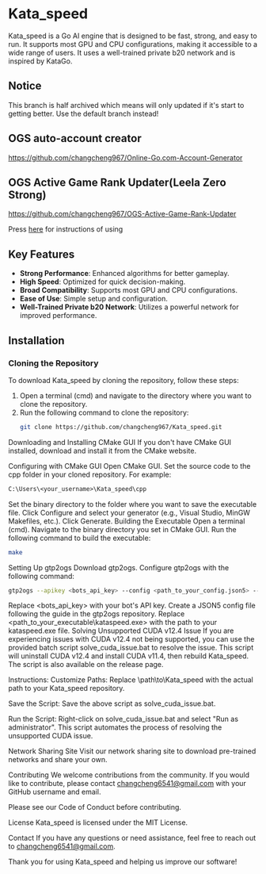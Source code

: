 # Kata_speed

Kata_speed is a Go AI engine that is designed to be fast, strong, and easy to run. It supports most GPU and CPU configurations, making it accessible to a wide range of users. It uses a well-trained private b20 network and is inspired by KataGo.


## Notice
This branch is half archived which means will only updated if it's start to getting better. Use the default branch instead!
## OGS auto-account creator
https://github.com/changcheng967/Online-Go.com-Account-Generator
## OGS Active Game Rank Updater(Leela Zero Strong)
https://github.com/changcheng967/OGS-Active-Game-Rank-Updater

Press [here](https://github.com/changcheng967/OGS-Active-Game-Rank-Updater/blob/main/README.md) for instructions of using
## Key Features

- **Strong Performance**: Enhanced algorithms for better gameplay.
- **High Speed**: Optimized for quick decision-making.
- **Broad Compatibility**: Supports most GPU and CPU configurations.
- **Ease of Use**: Simple setup and configuration.
- **Well-Trained Private b20 Network**: Utilizes a powerful network for improved performance.

## Installation

### Cloning the Repository

To download Kata_speed by cloning the repository, follow these steps:

1. Open a terminal (cmd) and navigate to the directory where you want to clone the repository.
2. Run the following command to clone the repository:
   ```sh
   git clone https://github.com/changcheng967/Kata_speed.git
   ```
Downloading and Installing CMake GUI
If you don't have CMake GUI installed, download and install it from the CMake website.

Configuring with CMake GUI
Open CMake GUI.
Set the source code to the cpp folder in your cloned repository. For example:

```txt
C:\Users\<your_username>\Kata_speed\cpp
```
Set the binary directory to the folder where you want to save the executable file.
Click Configure and select your generator (e.g., Visual Studio, MinGW Makefiles, etc.).
Click Generate.
Building the Executable
Open a terminal (cmd).
Navigate to the binary directory you set in CMake GUI.
Run the following command to build the executable:
```sh
make
```
Setting Up gtp2ogs
Download gtp2ogs.
Configure gtp2ogs with the following command:

```sh
gtp2ogs --apikey <bots_api_key> --config <path_to_your_config.json5> -- <path_to_your_executable\kataspeed.exe>
```
Replace <bots_api_key> with your bot's API key.
Create a JSON5 config file following the guide in the gtp2ogs repository.
Replace <path_to_your_executable\kataspeed.exe> with the path to your kataspeed.exe file.
Solving Unsupported CUDA v12.4 Issue
If you are experiencing issues with CUDA v12.4 not being supported, you can use the provided batch script solve_cuda_issue.bat to resolve the issue. This script will uninstall CUDA v12.4 and install CUDA v11.4, then rebuild Kata_speed. The script is also available on the release page.

Instructions:
Customize Paths:
Replace \path\to\Kata_speed with the actual path to your Kata_speed repository.

Save the Script:
Save the above script as solve_cuda_issue.bat.

Run the Script:
Right-click on solve_cuda_issue.bat and select "Run as administrator".
This script automates the process of resolving the unsupported CUDA issue.

Network Sharing Site
Visit our network sharing site to download pre-trained networks and share your own.

Contributing
We welcome contributions from the community. If you would like to contribute, please contact changcheng6541@gmail.com with your GitHub username and email.

Please see our Code of Conduct before contributing.

License
Kata_speed is licensed under the MIT License.

Contact
If you have any questions or need assistance, feel free to reach out to changcheng6541@gmail.com.

Thank you for using Kata_speed and helping us improve our software!
